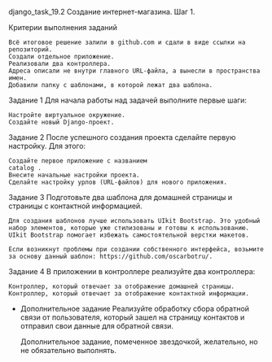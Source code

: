 django_task_19.2
Создание интернет-магазина. Шаг 1.

Критерии выполнения заданий

    Всё итоговое решение залили в github.com и сдали в виде ссылки на репозиторий.
    Создали отдельное приложение.
    Реализовали два контроллера.
    Адреса описали не внутри главного URL-файла, а вынесли в пространства имен.
    Добавили папку с шаблонами, в которой лежат два шаблона.

Задание 1
Для начала работы над задачей выполните первые шаги:

    Настройте виртуальное окружение.
    Создайте новый Django-проект.

Задание 2
После успешного создания проекта сделайте первую настройку. Для этого:

    Создайте первое приложение с названием
    catalog .
    Внесите начальные настройки проекта.
    Сделайте настройку урлов (URL-файлов) для нового приложения.

Задание 3
Подготовьте два шаблона для домашней страницы и страницы с контактной информацией.

    Для создания шаблонов лучше использовать UIkit Bootstrap. Это удобный набор элементов, которые уже стилизованы и готовы к использованию. UIkit Bootstrap помогает избежать самостоятельной верстки макетов.

    Если возникнут проблемы при создании собственного интерфейса, возьмите за основу данный шаблон: https://github.com/oscarbotru/.

Задание 4
В приложении в контроллере реализуйте два контроллера:

    Контроллер, который отвечает за отображение домашней страницы.
    Контроллер, который отвечает за отображение контактной информации.

* Дополнительное задание
Реализуйте обработку сбора обратной связи от пользователя, который зашел на страницу контактов и отправил свои данные для обратной связи.

    Дополнительное задание, помеченное звездочкой, желательно, но не обязательно выполнять.

